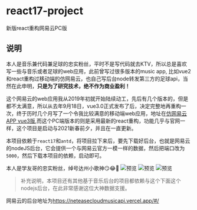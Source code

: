 # react17-project
新版react重构网易云PC版

## 说明
本人是音乐兼代码兼足球的忠实粉丝，平时不是写代码就去KTV，所以总是喜欢写一些与音乐或者足球的web应用，此前曾写过很多版本的music app, 比如vue2和react重构过移动端的仿网易云，也自己写后台node转发第三方的足球api，当然在此申明，**只是为了研究技术，绝不作为商业盈利！**

这个网易云的web应用我从2019年初就开始陆续动工，先后有几个版本的，但是都不太满意，所以从去年9月18日，vue3.0正式发布了后，决定完整地再重构一次，终于历时几个月写了一个令我比较满意的移动端web应用，地址在[仿网易云APP vue3版](https://github.com/chensidi/vue3-project/tree/master/vue3NeteaseCloud),而这个PC端版本的则是采用最新的react重构，功能几乎与官网一样，这个项目是启动与2021新春前夕，并且在一直更新。

本项目依赖于`react17`和`antd`，将项目拉下来后，要先下载好后台，也就是网易云的nodeJS后台，它会提供一个与网易云官方一模一样的数据，然后把端口改为`5000`，然后下载本项目的依赖，启动即可。

本人是学友哥的忠实粉丝，绰号达州小歌神😏😂🤣
![预览](http://zhoup.top:7001/img/1.png '预览')
![预览](http://zhoup.top:7001/img/2.png '预览')
![预览](http://zhoup.top:7001/img/3.png '预览')

> 补充说明，本项目还有其他基于音乐后台的项目都依赖与这个下面这个nodejs后台，在此非常感谢这位大神数据支援。

网易云的后台地址为<https://neteasecloudmusicapi.vercel.app/#/>